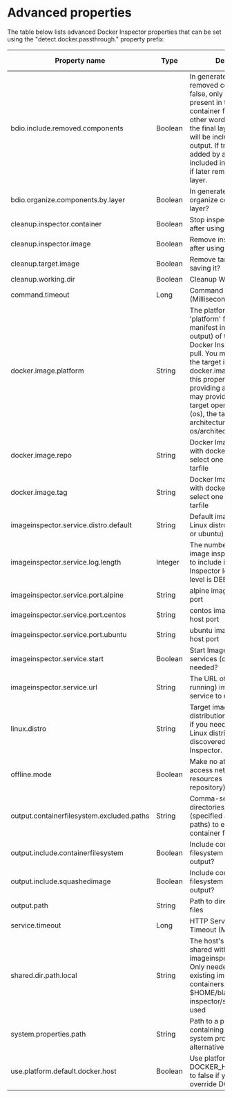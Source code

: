 # Advanced properties

<!-- This file is generated by the detect-docker-inspector build docs target as: detect-docker-inspector/docs/generated/advanced-properties.md -->

The table below lists advanced Docker Inspector properties that can be set using the "detect.docker.passthrough." property prefix:

Property name | Type | Description | Default value | Deprecation Status | Deprecation Message
------------- | ---- | ----------- | ------------- | ------------------ | -------------------
bdio.include.removed.components | Boolean | In generated BDIO, include removed components? If false, only components present in the final container filesystem (in other words, present after the final layer is applied) will be included in the output. If true, a component added by any layer will be included in the output even if later removed by a higher layer. | false|   |  | 
bdio.organize.components.by.layer | Boolean | In generated BDIO, organize components by layer? | false|   |  | 
cleanup.inspector.container | Boolean | Stop inspector container after using it? | true|   |  | 
cleanup.inspector.image | Boolean | Remove inspector image after using it? | false|   |  | 
cleanup.target.image | Boolean | Remove target image after saving it? | false|   |  | 
cleanup.working.dir | Boolean | Cleanup Working Dir? | true|   |  | 
command.timeout | Long | Command Timeout (Milliseconds) | 120000|   |  | 
docker.image.platform | String | The platform (shown as 'platform' field in 'docker manifest inspect {image}' output) of the target image Docker Inspector should pull. You must also provide the target image (via docker.image) when using this property.  Note: when providing a platform, you may provide either the target operating system (os), the target architecture, or os/architecture. |  |   |  | 
docker.image.repo | String | Docker Image Repo; Use with docker.image.tag to select one image from a tarfile |  |   |  | 
docker.image.tag | String | Docker Image Tag; Use with docker.image.repo to select one image from a tarfile |  |   |  | 
imageinspector.service.distro.default | String | Default image inspector Linux distro (alpine, centos, or ubuntu) | ubuntu|   |  | 
imageinspector.service.log.length | Integer | The number of lines of the image inspector service log to include in the Docker Inspector log when log level is DEBUG or higher | 50000|   |  | 
imageinspector.service.port.alpine | String | alpine image inspector host port | 9000|   |  | 
imageinspector.service.port.centos | String | centos image inspector host port | 9001|   |  | 
imageinspector.service.port.ubuntu | String | ubuntu image inspector host port | 9002|   |  | 
imageinspector.service.start | Boolean | Start ImageInspector services (containers) as needed? | true|   |  | 
imageinspector.service.url | String | The URL of the (already running) imageinspector service to use |  |   |  | 
linux.distro | String | Target image Linux distribution name. Use this if you need to override the Linux distribution name discovered by Docker Inspector. |  |   |  | 
offline.mode | Boolean | Make no attempts to access network-based resources (the docker repository) | false|   |  | 
output.containerfilesystem.excluded.paths | String | Comma-separated list of directories/files/links (specified as absolute paths) to exclude from the container filesystem |  |   |  | 
output.include.containerfilesystem | Boolean | Include container filesystem (a large file) in output? | false|   |  | 
output.include.squashedimage | Boolean | Include container filesystem (a large file) in output? | false|   |  | 
output.path | String | Path to directory for output files |  |   |  | 
service.timeout | Long | HTTP Service Request Timeout (Milliseconds) | 600000|   |  | 
shared.dir.path.local | String | The host's path to the dir shared with the imageinspector containers. Only needed if using existing imageinspector containers. If not set, $HOME/blackduck/docker-inspector/shared will be used |  |   |  | 
system.properties.path | String | Path to a properties file containing additional system properties (an alternative to java -D) |  |   |  | 
use.platform.default.docker.host | Boolean | Use platform's default DOCKER_HOST value? Set to false if you want to override DOCKER_HOST | true|   |  | 

